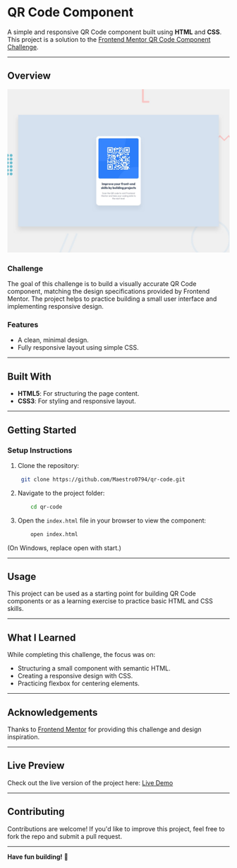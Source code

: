 # QR Code Component

A simple and responsive QR Code component built using **HTML** and **CSS**. This project is a solution to the [Frontend Mentor QR Code Component Challenge](https://www.frontendmentor.io/challenges/qr-code-component-iux_sIO_H/hub).

---

## Overview

![Design preview for the QR code component coding challenge](./preview.jpg)

### Challenge

The goal of this challenge is to build a visually accurate QR Code component, matching the design specifications provided by Frontend Mentor. The project helps to practice building a small user interface and implementing responsive design.

### Features
- A clean, minimal design.
- Fully responsive layout using simple CSS.

---

## Built With
- **HTML5**: For structuring the page content.
- **CSS3**: For styling and responsive layout.

---

## Getting Started

### Setup Instructions

1. Clone the repository:
   ```bash
    git clone https://github.com/Maestro0794/qr-code.git
    ```

2. Navigate to the project folder:

    ```bash
        cd qr-code
    ```
    
3. Open the `index.html` file in your browser to view the component:

    ```bash
        open index.html
    ```
(On Windows, replace open with start.)

---

## Usage

This project can be used as a starting point for building QR Code components or as a learning exercise to practice basic HTML and CSS skills.

---

## What I Learned

While completing this challenge, the focus was on:

- Structuring a small component with semantic HTML.
- Creating a responsive design with CSS.
- Practicing flexbox for centering elements.

---

## Acknowledgements

Thanks to [Frontend Mentor](https://www.frontendmentor.io) for providing this challenge and design inspiration.

---

## Live Preview

Check out the live version of the project here: [Live Demo]()

---

## Contributing

Contributions are welcome! If you'd like to improve this project, feel free to fork the repo and submit a pull request.

---

**Have fun building!** 🚀
